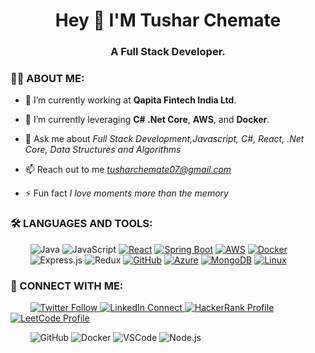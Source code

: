 <!-- [![MasterHead](https://1.bp.blogspot.com/-7A4WynwLsM...)](https://rishavchanda.io) -->
<h1 align="center">Hey 👋 I'M Tushar Chemate  </h1>
<div>
  <h3 align="center">A Full Stack Developer.</h3>
</div>


<h3 align="left">👨‍💻 ABOUT ME:</h3>

- 🔭 I’m currently working at **Qapita Fintech India Ltd**.

- <p>
  🌱 I’m currently leveraging <strong> C# </strong> <strong> .Net Core</strong>, <strong>AWS</strong>, and <strong>Docker</strong>.
</p>


- 💬 Ask me about *Full Stack Development,Javascript, C#, React, .Net Core, Data Structures and Algorithms*

- 📫 Reach out to me *tusharchemate07@gmail.com*

- ⚡ Fun fact *I love moments more than the memory*

<h3 align="left">🛠 LANGUAGES AND TOOLS:</h3> 


&nbsp;&nbsp;&nbsp;&nbsp;&nbsp;&nbsp;&nbsp; ![Java](https://img.shields.io/badge/java-%23ED8B00.svg?style=for-the-badge&logo=openjdk&logoColor=white) ![JavaScript](https://img.shields.io/badge/javascript-%23323330.svg?style=for-the-badge&logo=javascript&logoColor=%23F7DF1E)
[![React](https://img.shields.io/badge/react-%23007ACC.svg?style=for-the-badge&logo=react&logoColor=white)](https://reactjs.org/)
[![Spring Boot](https://img.shields.io/badge/springboot-%236DB33F.svg?style=for-the-badge&logo=spring&logoColor=white)](https://spring.io/projects/spring-boot)
[![AWS](https://img.shields.io/badge/aws-%23232F3E.svg?style=for-the-badge&logo=amazon-aws&logoColor=white)](https://aws.amazon.com/)
[![Docker](https://img.shields.io/badge/docker-%230db7ed.svg?style=for-the-badge&logo=docker&logoColor=white)](https://www.docker.com/)
<br/>
&nbsp;&nbsp;&nbsp;&nbsp;&nbsp;&nbsp;&nbsp; 
![Express.js](https://img.shields.io/badge/express.js-%23404d59.svg?style=for-the-badge&logo=express&logoColor=%2361DAFB) 
![Redux](https://img.shields.io/badge/redux-%23593d88.svg?style=for-the-badge&logo=redux&logoColor=white)
[![GitHub](https://img.shields.io/badge/github-%23121011.svg?style=for-the-badge&logo=github&logoColor=white)](https://github.com/)
[![Azure](https://img.shields.io/badge/azure-%230072C6.svg?style=for-the-badge&logo=microsoft-azure&logoColor=white)](https://azure.microsoft.com/)
[![MongoDB](https://img.shields.io/badge/mongodb-%234EA94B.svg?style=for-the-badge&logo=mongodb&logoColor=white)](https://www.mongodb.com/)
[![Linux](https://img.shields.io/badge/linux-%23FCC624.svg?style=for-the-badge&logo=linux&logoColor=black)](https://www.linux.org/)


<h3 align="left">
  👥 CONNECT WITH ME:
</h3>
 <p align="left">
    &nbsp;&nbsp;&nbsp;&nbsp;&nbsp;&nbsp;&nbsp;
  <a href="https://twitter.com/_theBeast_07" target="blank">
    <img src="https://img.shields.io/twitter/follow/tusharchemate?style=social" alt="Twitter Follow" />
  </a>
  <a href="https://linkedin.com/in/tushar-chemate-0790ab158/" target="blank">
    <img src="https://img.shields.io/badge/LinkedIn-Connect-blue?style=flat&logo=linkedin" alt="LinkedIn Connect" />
  </a>
  <a href="https://www.hackerrank.com/tusharchemate07" target="blank">
    <img src="https://img.shields.io/badge/HackerRank-Profile-brightgreen?style=flat&logo=hackerrank" alt="HackerRank Profile" />
  </a>
  <a href="https://www.leetcode.com/tusharchemate" target="blank">
    <img src="https://img.shields.io/badge/LeetCode-Profile-orange?style=flat&logo=leetcode" alt="LeetCode Profile" />
  </a>
</p>

<p align="left">
   &nbsp;&nbsp;&nbsp;&nbsp;&nbsp;&nbsp;&nbsp;
  <img src="https://img.shields.io/badge/Git-GitHub-black?style=flat&logo=git" alt="GitHub" />
  <img src="https://img.shields.io/badge/Docker-Container-blue?style=flat&logo=docker" alt="Docker" />
  <img src="https://img.shields.io/badge/VSCode-Editor-blue?style=flat&logo=visual-studio-code" alt="VSCode" />
  <img src="https://img.shields.io/badge/Node.js-JavaScript-green?style=flat&logo=node.js" alt="Node.js" />
</p>




